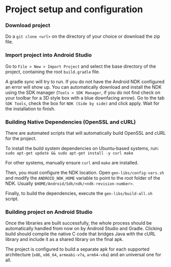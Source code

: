 # Project setup and configuration

### Download project
Do a `git clone <url>` on the directory of your choice or download the zip file.

### Import project into Android Studio

Go to `File > New > Import Project` and select the base directory of the project,
containing the root `build.gradle` file.

A gradle sync will try to run. If you do not have the Android NDK configured an
error will show up. You can automatically download and install the NDK using
the SDK manager (`Tools > SDK Manager`, if you do not find check on your toolbar
for a 3D style box with a blue downfacing arrow). Go to the tab `SDK Tools`,
check the box for `NDK (Side by side)` and click apply. Wait for the
installation to finish.

### Building Native Dependencies (OpenSSL and cURL)

There are automated scripts that will automatically build OpenSSL and cURL
for the project.

To install the build system dependencies on Ubuntu-based systems, run:
`sudo apt-get update && sudo apt-get install -y curl make`

For other systems, manually ensure `curl` and `make` are installed.

Then, you must configure the NDK location. Open `gen-libs/config-vars.sh`
and modify the `ANDROID_NDK_HOME` variable to point to the root folder of the
NDK. Usually `$HOME/Android/Sdk/ndk/<ndk-revision-number>`.

Finally, to build the dependencies, execute the `gen-libs/build-all.sh` script.

### Building project on Android Studio

Once the libraries are built successfully, the whole process should be
automatically handled from now on by Android Studio and Gradle. Clicking build
should compile the native C code that bridges Java with the cURL library and
include it as a shared library on the final apk.

The project is configured to build a separate apk for each supported
architecture (`x86`, `x86_64`, `armeabi-v7a`, `arm64-v8a`) and an universal one for all.
